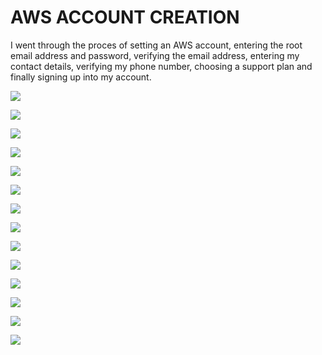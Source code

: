 # AWS ACCOUNT CREATION
I went through the proces of setting an AWS account, entering the root email address and password, verifying the email address, entering my contact details, verifying my phone number, choosing a support plan and finally signing up into my account.

![](./1.png)

![](./2.png)

![](./3.png)

![](./4.png)

![](./5.png)

![](./6.png)

![](./7.png)

![](./8.png)

![](./9.png)

![](./10.png)

![](./11.png)

![](./12.png)

![](./13.png)

![](./14.png)